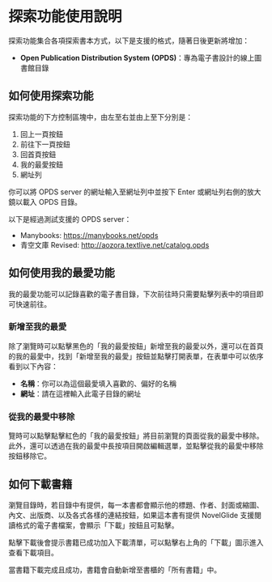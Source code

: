 # 探索功能使用說明
探索功能集合各項探索書本方式，以下是支援的格式，隨著日後更新將增加：

- **Open Publication Distribution System (OPDS)**：專為電子書設計的線上圖書館目錄

## 如何使用探索功能
探索功能的下方控制區塊中，由左至右並由上至下分別是：

1. 回上一頁按鈕
2. 前往下一頁按鈕
3. 回首頁按鈕
4. 我的最愛按鈕
5. 網址列

你可以將 OPDS server 的網址輸入至網址列中並按下 Enter 或網址列右側的放大鏡以載入 OPDS 目錄。

以下是經過測試支援的 OPDS server：
- Manybooks: https://manybooks.net/opds
- 青空文庫 Revised: http://aozora.textlive.net/catalog.opds

## 如何使用我的最愛功能
我的最愛功能可以記錄喜歡的電子書目錄，下次前往時只需要點擊列表中的項目即可快速前往。

### 新增至我的最愛
除了瀏覽時可以點擊黑色的「我的最愛按鈕」新增至我的最愛以外，還可以在首頁的我的最愛中，找到「新增至我的最愛」按鈕並點擊打開表單，在表單中可以依序看到以下內容：
- **名稱**：你可以為這個最愛填入喜歡的、偏好的名稱
- **網址**：請在這裡輸入此電子目錄的網址

### 從我的最愛中移除
覽時可以點擊點擊紅色的「我的最愛按鈕」將目前瀏覽的頁面從我的最愛中移除。此外，還可以透過在我的最愛中長按項目開啟編輯選單，並點擊從我的最愛中移除按鈕移除它。

## 如何下載書籍
瀏覽目錄時，若目錄中有提供，每一本書都會顯示他的標題、作者、封面或縮圖、內文、出版商、以及各式各樣的連結按鈕，如果這本書有提供 NovelGlide 支援閱讀格式的電子書檔案，會顯示「下載」按鈕且可點擊。

點擊下載後會提示書籍已成功加入下載清單，可以點擊右上角的「下載」圖示進入查看下載項目。

當書籍下載完成且成功，書籍會自動新增至書櫃的「所有書籍」中。
